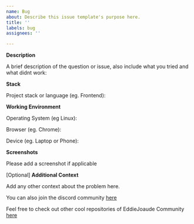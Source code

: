```yaml
---
name: Bug
about: Describe this issue template's purpose here.
title: ''
labels: bug
assignees: ''

---
```


**Description**

A brief description of the question or issue, also include what you tried and what didnt work:

**Stack**

Project stack or language (eg. Frontend):

**Working Environment**

Operating System (eg Linux):

Browser (eg. Chrome):

Device (eg. Laptop or Phone):

**Screenshots**

Please add a screenshot if applicable

[Optional] **Additional Context**

Add any other context about the problem here.

You can also join the discord community [here](https://discord.com/invite/jZQs6Wu)

Feel free to check out other cool repositories of EddieJoaude Community [here](https://github.com/EddieJaoudeCommunity)
